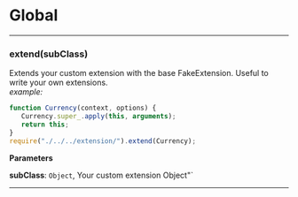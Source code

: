 # Global





* * *

### extend(subClass) 

Extends your custom extension with the base FakeExtension. Useful to write your own extensions.  
*example:*  
```javascript 
function Currency(context, options) {
   Currency.super_.apply(this, arguments);
   return this; 
}
require("./../../extension/").extend(Currency);
```

**Parameters**

**subClass**: `Object`, Your custom extension Object"`




* * *










